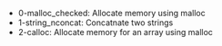 - 0-malloc_checked: Allocate memory using malloc
- 1-string_nconcat: Concatnate two strings
- 2-calloc: Allocate memory for an array using malloc
